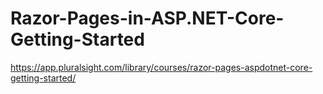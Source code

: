 # Razor-Pages-in-ASP.NET-Core-Getting-Started
https://app.pluralsight.com/library/courses/razor-pages-aspdotnet-core-getting-started/
